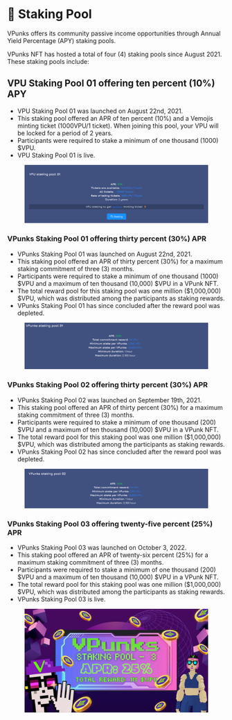 # 🏦 Staking Pool

VPunks offers its community passive income opportunities through Annual Yield Percentage (APY) staking pools.&#x20;

VPunks NFT has hosted a total of four (4) staking pools since August 2021. These staking pools include:&#x20;

## VPU Staking Pool 01 offering ten percent (10%) APY

* VPU Staking Pool 01 was launched on August 22nd, 2021.
* This staking pool offered an APR of ten percent (10%) and a Vemojis minting ticket (1000VPU/1 ticket). When joining this pool, your VPU will be locked for a period of 2 years.
* Participants were required to stake a minimum of one thousand (1000) $VPU.
* VPU Staking Pool 01 is live.

<figure><img src="../../.gitbook/assets/image (36).png" alt=""><figcaption></figcaption></figure>

### **VPunks Staking Pool 01 offering thirty percent (30%) APR**

* VPunks Staking Pool 01 was launched on August 22nd, 2021.
* This staking pool offered an APR of thirty percent (30%) for a maximum staking commitment of three (3) months.&#x20;
* Participants were required to stake a minimum of one thousand (1000) $VPU and a maximum of ten thousand (10,000) $VPU in a VPunk NFT.
* The total reward pool for this staking pool was one million ($1,000,000) $VPU, which was distributed among the participants as staking rewards.
* VPunks Staking Pool 01 has since concluded after the reward pool was depleted.

<figure><img src="../../.gitbook/assets/image (40).png" alt=""><figcaption></figcaption></figure>

### **VPunks Staking Pool 02 offering thirty percent (30%) APR**

* VPunks Staking Pool 02 was launched on September 19th, 2021.
* This staking pool offered an APR of thirty percent (30%) for a maximum staking commitment of three (3) months.
* &#x20;Participants were required to stake a minimum of one thousand (200) $VPU and a maximum of ten thousand (10,000) $VPU in a VPunk NFT.
* The total reward pool for this staking pool was one million ($1,000,000) $VPU, which was distributed among the participants as staking rewards.
* VPunks Staking Pool 02 has since concluded after the reward pool was depleted.

<figure><img src="../../.gitbook/assets/image (35).png" alt=""><figcaption></figcaption></figure>

### **VPunks Staking Pool 03 offering** twenty-five **percent (25%) APR**

* VPunks Staking Pool 03 was launched on October 3, 2022.
* This staking pool offered an APR of twenty-six percent (25%) for a maximum staking commitment of three (3) months.
* &#x20;Participants were required to stake a minimum of one thousand (200) $VPU and a maximum of ten thousand (10,000) $VPU in a VPunk NFT.
* The total reward pool for this staking pool was one million ($1,000,000) $VPU, which was distributed among the participants as staking rewards.
* VPunks Staking Pool 03 is live.

<figure><img src="../../.gitbook/assets/image (23).png" alt=""><figcaption></figcaption></figure>
